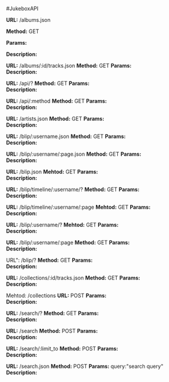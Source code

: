 #JukeboxAPI

**URL:**      		/albums.json

**Method:**      	GET

**Params:**
				
**Description:**

**URL:**	      	/albums/:id/tracks.json
**Method:**      	GET
**Params:**			
**Description:**	

**URL:**	      	/api/?
**Method:**	      	GET
**Params:**			
**Description:**	

**URL:**	      	/api/:method
**Method:**      	GET
**Params:**			
**Description:**	

**URL:**      		/artists.json
**Method:**      	GET
**Params:**			
**Description:**	

**URL:**			/blip/:username.json
**Method:**      	GET
**Params:**			
**Description:**	

**URL:**      		/blip/:username/:page.json
**Method:**	      	GET
**Params:**			
**Description:**	

**URL:**	      	/blip.json
**Mehtod:**		    GET
**Params:**			
**Description:**	

**URL:**		    /blip/timeline/:username/?
**Method:**	      	GET
**Params:**			
**Description:**	

**URL:**	      	/blip/timeline/:username/:page
**Mehtod:**		    GET
**Params:**			
**Description:**	

**URL:**	        /blip/:username/?
**Mehtod:**		    GET
**Params:**			
**Description:**	

**URL:**	      	/blip/:username/:page
**Method:**	     	GET
**Params:**			
**Description:**	

URL":	      	/blip/?
**Method:**			GET
**Params:**			
**Description:**
    
**URL:**			/collections/:id/tracks.json
**Method:**			GET
**Params:**			
**Description:**	

Mehtod: 		/collections
**URL:**    		POST
**Params:**			
**Description:** 	

**URL:** 			/search/?
**Method:** 		GET
**Params:**			
**Description:**		

**URL:** 			/search
**Method:** 		POST
**Params:**			
**Description:**	

**URL:** 			/search/:limit_to
**Method:** 		POST
**Params:**			
**Description:**
    
**URL:** 			/search.json
**Method:** 		POST
**Params:**			query:"search query"			
**Description:**    